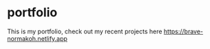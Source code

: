 # portfolio
This is my portfolio, check out my recent projects here https://brave-normakoh.netlify.app
